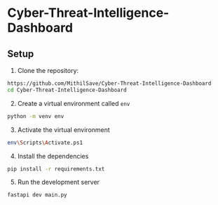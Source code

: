# Cyber-Threat-Intelligence-Dashboard
## Setup

1. Clone the repository:

```bash
https://github.com/MithilSave/Cyber-Threat-Intelligence-Dashboard
cd Cyber-Threat-Intelligence-Dashboard
```

2. Create a virtual environment called `env`

```bash
python -m venv env
```

3. Activate the virtual environment

```bash
env\Scripts\Activate.ps1 
```

4. Install the dependencies

```bash
pip install -r requirements.txt
```

5. Run the development server

```bash
fastapi dev main.py
```
